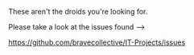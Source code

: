 These aren't the droids you're looking for.

Please take a look at the issues found -->

https://github.com/bravecollective/IT-Projects/issues

